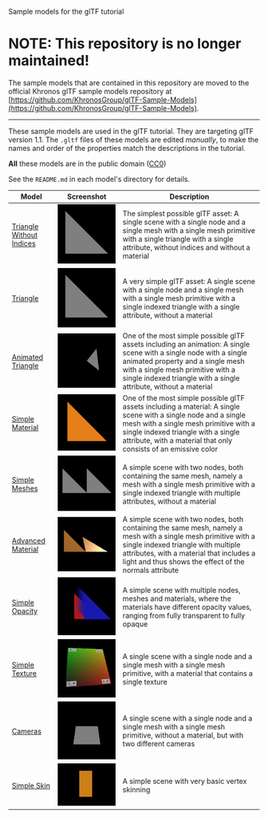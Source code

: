 Sample models for the glTF tutorial

# NOTE: This repository is no longer maintained!

The sample models that are contained in this repository are moved
to the official Khronos glTF sample models repository at 
[https://github.com/KhronosGroup/glTF-Sample-Models](https://github.com/KhronosGroup/glTF-Sample-Models).

---


These sample models are used in the glTF tutorial. They are targeting glTF version 1.1.
The `.gltf` files of these models are edited *manually*, to make the names and order 
of the properties match the descriptions in the tutorial. 

**All** these models are in the public domain ([CC0](https://creativecommons.org/publicdomain/zero/1.0/))

See the `README.md` in each model's directory for details.

| Model                                                  | Screenshot                                                      | Description|
|--------------------------------------------------------|-----------------------------------------------------------------|------------|
| [Triangle Without Indices](TriangleWithoutIndices)     | ![](TriangleWithoutIndices/screenshot/screenshot.png)           | The simplest possible glTF asset: A single scene with a single node and a single mesh with a single mesh primitive with a single triangle with a single attribute, without indices and without a material |
| [Triangle](Triangle)                                   | ![](Triangle/screenshot/screenshot.png)                         | A very simple glTF asset: A single scene with a single node and a single mesh with a single mesh primitive with a single indexed triangle with a single attribute, without a material |
| [Animated Triangle](AnimatedTriangle)                  | ![](AnimatedTriangle/screenshot/screenshot.gif)                 | One of the most simple possible glTF assets including an animation: A single scene with a single node with a single animated property and a single mesh with a single mesh primitive with a single indexed triangle with a single attribute, without a material |
| [Simple Material](SimpleMaterial)                      | ![](SimpleMaterial/screenshot/screenshot.png)                   | One of the most simple possible glTF assets including a material: A single scene with a single node and a single mesh with a single mesh primitive with a single indexed triangle with a single attribute, with a material that only consists of an emissive color |
| [Simple Meshes](SimpleMeshes)                          | ![](SimpleMeshes/screenshot/screenshot.png)                     | A simple scene with two nodes, both containing the same mesh, namely a mesh with a single mesh primitive with a single indexed triangle with multiple attributes, without a material |
| [Advanced Material](AdvancedMaterial)                  | ![](AdvancedMaterial/screenshot/screenshot.png)                 | A simple scene with two nodes, both containing the same mesh, namely a mesh with a single mesh primitive with a single indexed triangle with multiple attributes, with a material that includes a light and thus shows the effect of the normals attribute |
| [Simple Opacity](SimpleOpacity)                        | ![](SimpleOpacity/screenshot/screenshot.png)                    | A simple scene with multiple nodes, meshes and materials, where the materials have different opacity values, ranging from fully transparent to fully opaque |
| [Simple Texture](SimpleTexture)                        | ![](SimpleTexture/screenshot/screenshot.png)                    | A single scene with a single node and a single mesh with a single mesh primitive, with a material that contains a single texture |
| [Cameras](Cameras)                                     | ![](Cameras/screenshot/screenshot.png)                          | A single scene with a single node and a single mesh with a single mesh primitive, without a material, but with two different cameras |
| [Simple Skin](SimpleSkin)                              | ![](SimpleSkin/screenshot/screenshot.gif)                       | A simple scene with very basic vertex skinning |


